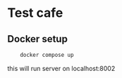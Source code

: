 # Test cafe

## Docker setup

```sh
    docker compose up
```

this will run server on localhost:8002
